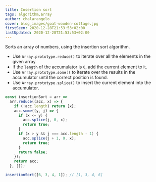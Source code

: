 ```yaml
---
title: Insertion sort
tags: algorithm,array
author: chalarangelo
cover: blog_images/goat-wooden-cottage.jpg
firstSeen: 2020-12-28T21:53:53+02:00
lastUpdated: 2020-12-28T21:53:53+02:00
---
```


Sorts an array of numbers, using the insertion sort algorithm.

- Use `Array.prototype.reduce()` to iterate over all the elements in the given array.
- If the `length` of the accumulator is `0`, add the current element to it.
- Use `Array.prototype.some()` to iterate over the results in the accumulator until the correct position is found.
- Use `Array.prototype.splice()` to insert the current element into the accumulator.

```js
const insertionSort = arr =>
  arr.reduce((acc, x) => {
    if (!acc.length) return [x];
    acc.some((y, j) => {
      if (x <= y) {
        acc.splice(j, 0, x);
        return true;
      }
      if (x > y && j === acc.length - 1) {
        acc.splice(j + 1, 0, x);
        return true;
      }
      return false;
    });
    return acc;
  }, []);
```

```js
insertionSort([6, 3, 4, 1]); // [1, 3, 4, 6]
```
